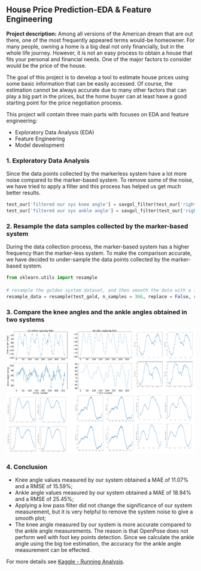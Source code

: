 ## House Price Prediction-EDA & Feature Engineering

**Project description:** 
Among all versions of the American dream that are out there, one of the most frequently appeared terms would-be homeowner. For many people, owning a home is a big deal not only financially, but in the whole life journey. However, it is not an easy process to obtain a house that fits your personal and financial needs. One of the major factors to consider would be the price of the house.

The goal of this project is to develop a tool to estimate house prices using some basic information that can be easily accessed. Of course, the estimation cannot be always accurate due to many other factors that can play a big part in the prices, but the home buyer can at least have a good starting point for the price negotiation process.

This project will contain three main parts with focuses on EDA and feature engineering:
* Exploratory Data Analysis (EDA)
* Feature Engineering
* Model development

### 1. Exploratory Data Analysis

Since the data points collected by the markerless system have a lot more noise compared to the marker-based system. To remove some of the noise, we have tried to apply a filter and this process has helped us get much better results.

```python
test_our['filtered our sys knee angle'] = savgol_filter(test_our['right knee angle'], 25, 2)
test_our['filtered our sys ankle angle'] = savgol_filter(test_our['right ankle angle'], 25, 2)
```

### 2. Resample the data samples collected by the marker-based system
During the data collection process, the marker-based system has a higher frequency than the marker-less system. To make the comparison accurate, we have decided to under-sample the data points collected by the marker-based system. 

```python
from sklearn.utils import resample

# resample the golden system dataset, and then smooth the data with a low-pass filter
resample_data = resample(test_gold, n_samples = 366, replace = False, random_state = 0).sort_index()
```

### 3. Compare the knee angles and the ankle angles obtained in two systems

<img src="images/thumbnail_images/running_analysis.png?raw=true"/>

### 4. Conclusion

* Knee angle values measured by our system obtained a MAE of 11.07% and a RMSE of 15.59%;
* Ankle angle values measured by our system obtained a MAE of 18.94% and a RMSE of 25.45%;
* Applying a low pass filter did not change the significance of our system measurement, but it is very helpful to remove the system noise to give a smooth plot;
* The knee angle measured by our system is more accurate compared to the ankle angle measurements. The reason is that OpenPose does not perform well with foot key points detection. Since we calculate the ankle angle using the big toe estimation, the accuracy for the ankle angle measurement can be effected. 

For more details see [Kaggle - Running Analysis](https://www.kaggle.com/code/binfeng2021/running-analysis).

